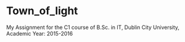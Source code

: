 # Town_of_light
My Assignment for the C1 course of B.Sc. in IT, Dublin City University, Academic Year: 2015-2016

